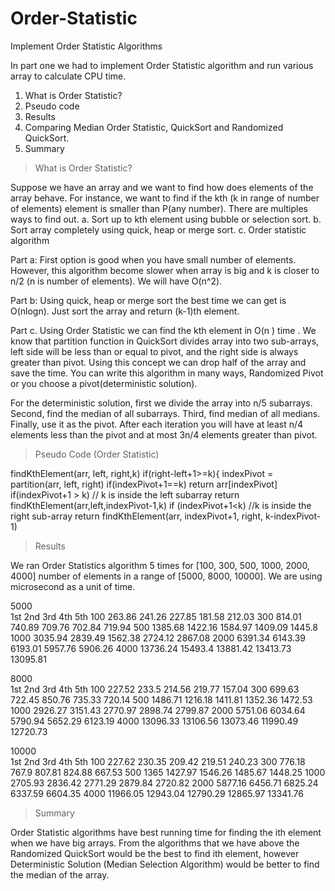 # Order-Statistic
Implement Order Statistic Algorithms

In part one we had to implement Order Statistic algorithm and run various array to calculate CPU time.

1. What is Order Statistic?
2. Pseudo code
3. Results
4. Comparing Median Order Statistic, QuickSort and Randomized QuickSort.
5. Summary 

> What is Order Statistic?

Suppose we have an array and we want to find how does elements of the array behave. For instance, we want to find if the kth 
(k in range of number of elements) element is smaller than P(any number). There are multiples ways to find out. 
a. Sort up to kth element using bubble or selection sort. 
b. Sort array completely using quick, heap or merge sort. 
c. Order statistic algorithm 

Part a: First option is good when you have small number of elements. However, this algorithm become slower when array is big and k 
is closer to n/2 (n is number of elements). We will have O(n^2). 

Part b: Using quick, heap or merge sort the best time we can get is O(nlogn). Just sort the array and return (k-1)th element. 

Part c. Using Order Statistic we can find the kth element in O(n ) time . We know that partition function in QuickSort divides array 
into two sub-arrays, left side will be less than or equal to pivot, and the right side is always greater than pivot. 
Using this concept we can drop half of the array and save the time. You can write this algorithm in many ways, Randomized Pivot or 
you choose a pivot(deterministic solution).

For the deterministic solution, first we divide the array into n/5 subarrays. Second, find the median of all subarrays. Third, find median
of all medians. Finally, use it as the pivot. After each iteration you will have at least n/4 elements less than the pivot and 
at most 3n/4 elements greater than pivot.

> Pseudo Code (Order Statistic)

findKthElement(arr, left, right,k)
if(right-left+1>=k){ 
	indexPivot = partition(arr, left, right)
	if(indexPivot+1==k)
		return arr[indexPivot]
	if(indexPivot+1 > k) // k is inside the left subarray
		return findKthElement(arr,left,indexPivot-1,k)
	if (indexPivot+1<k) //k is inside the right sub-array
		return findKthElement(arr, indexPivot+1, right, k-indexPivot-1)

> Results

We ran Order Statistics algorithm 5 times for [100, 300, 500, 1000, 2000, 4000] number of elements in a range of [5000, 8000, 10000]. 
We are using microsecond as a unit of time.

5000					
	     1st	      2nd	   3rd	      4th	     5th
100	  263.86	  241.26	227.85	  181.58	  212.03
300	  814.01	  740.89	709.76	  702.84    719.94
500	  1385.68	  1422.16	1584.97	  1409.09	  1445.8
1000	3035.94	  2839.49	1562.38	  2724.12	  2867.08
2000	6391.34	  6143.39	6193.01	  5957.76	  5906.26
4000	13736.24	15493.4	13881.42	13413.73	13095.81


8000					
	      1st	     2nd	      3rd	      4th	      5th
100	  227.52	  233.5	    214.56	  219.77	  157.04
300	  699.63	  722.45	  850.76	  735.33	  720.14
500	  1486.71	  1216.18	  1411.81	  1352.36	  1472.53
1000	2926.27	  3151.43	  2770.97	  2898.74	  2799.87
2000	5751.06	  6034.64	  5790.94	  5652.29	  6123.19
4000	13096.33	13106.56	13073.46	11990.49	12720.73


10000					
	1st	2nd	3rd	4th	5th
100	  227.62	  230.35	  209.42	  219.51	  240.23
300	  776.18	  767.9	    807.81	  824.88	  667.53
500	  1365	    1427.97	  1546.26	  1485.67	  1448.25
1000	2705.93	  2836.42	  2771.29	  2879.84	  2720.82
2000	5877.16	  6456.71	  6825.24	  6337.59	  6604.35
4000	11966.05	12943.04	12790.29	12865.97	13341.76


> Summary

Order Statistic algorithms have best running time for finding the ith element when we have big arrays. 
From the algorithms that we have above the Randomized QuickSort would be the best to find ith element, 
however Deterministic Solution (Median Selection Algorithm) would be better to find the median of the array.
